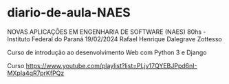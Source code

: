 # diario-de-aula-NAES
NOVAS APLICAÇÕES EM ENGENHARIA DE SOFTWARE (NAES) 80hs - Instituto Federal do Paraná  19/02/2024
Rafael Henrique Dalegrave Zottesso

Curso de introdução ao desenvolvimento Web com Python 3 e Django












Curso
https://www.youtube.com/playlist?list=PLjv17QYEBJPpd6nI-MXpIa4qR7prKfPQz


